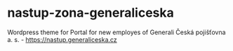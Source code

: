 # nastup-zona-generaliceska
Wordpress theme for Portal for new employes of Generali Česká pojišťovna a. s. - https://nastup.generaliceska.cz
